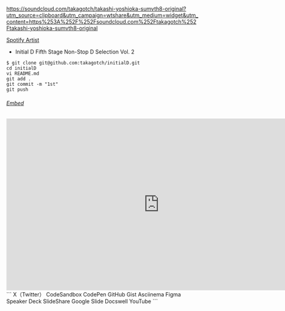 https://soundcloud.com/takagotch/takashi-yoshioka-sumvth8-original?utm_source=clipboard&utm_campaign=wtshare&utm_medium=widget&utm_content=https%253A%252F%252Fsoundcloud.com%252Ftakagotch%252Ftakashi-yoshioka-sumvth8-original

[Spotify Artist](https://artists.spotify.com/c/en/team/access/artist?flow_ctx=ea0bd875-8ea0-4910-9056-d82ddbade2e7%3A1703537750)

- Initial D Fifth Stage Non-Stop D Selection Vol. 2


```
$ git clone git@github.com:takagotch/initialD.git
cd initialD
vi README.md
git add .
git commit -m "1st"
git push
```

###### [Embed](https://qiita.com/Qiita/items/612e2e149b9f9451c144)
<iframe style="border: 1px solid rgba(0, 0, 0, 0.1);" width="800" height="450" src="https://www.figma.com/embed?embed_host=share&url=https%3A%2F%2Fwww.figma.com%2Ffile%2FQqXWSdBmrFTj2Hd0bojWleYv%2FFigma-Embed-Example%3Ftype%3Ddesign%26node-id%3D0%253A1%26mode%3Ddesign%26t%3D2cXKQUA5RRFRymVt-1" allowfullscreen></iframe>
```
X（Twitter）
CodeSandbox
CodePen
GitHub Gist
Asciinema
Figma
Speaker Deck
SlideShare
Google Slide
Docswell
YouTube
```




